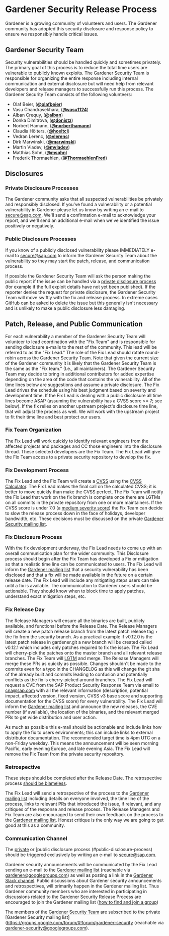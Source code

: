 # Gardener Security Release Process

Gardener is a growing community of volunteers and users. The Gardener community
has adopted this security disclosure and response policy to ensure we
responsibly handle critical issues.

## Gardener Security Team

Security vulnerabilities should be handled quickly and sometimes privately. The
primary goal of this process is to reduce the total time users are vulnerable to
publicly known exploits. The Gardener Security Team is responsible for
organizing the entire response including internal communication and external
disclosure but will need help from relevant developers and release managers
to successfully run this process. The Gardener Security Team consists of the
following volunteers:

* Olaf Beier, (**[@olafbeier](https://github.com/olafbeier)**)
* Vasu Chandrasekhara, (**[@vasu1124](https://github.com/vasu1124)**)
* Alban Crequy, (**[@alban](https://github.com/alban)**)
* Donka Dimitrova, (**[@donistz](https://github.com/donistz)**)
* Norbert Hamann, (**[@norberthamann](https://github.com/norberthamann)**)
* Claudia H&ouml;lters, (**[@hoeltcl](https://github.com/hoeltcl)**)
* Vedran Lerenc, (**[@vlerenc](https://github.com/vlerenc)**)
* Dirk Marwinski, (**[@marwinski](https://github.com/marwinski)**)
* Martin Vladev, (**[@mvladev](https://github.com/mvladev)**)
* Matthias Sohn, (**[@msohn](https://github.com/msohn)**)
* Frederik Thormaehlen, (**[@ThormaehlenFred](https://github.com/ThormaehlenFred)**)


## Disclosures

### Private Disclosure Processes

The Gardener community asks that all suspected vulnerabilities be privately and
responsibly disclosed. If you've found a vulnerability or a potential
vulnerability in Gardener please let us know by writing an e-mail to
[secure@sap.com](mailto:secure@sap.com). We'll send a confirmation e-mail to
acknowledge your report, and we'll send an additional e-mail when we've
identified the issue positively or negatively.

### Public Disclosure Processes

If you know of a publicly disclosed vulnerability please IMMEDIATELY e-mail to
[secure@sap.com](mailto:secure@sap.com) to inform the Gardener Security Team
about the vulnerability so they may start the patch, release, and communication
process.

If possible the Gardener Security Team will ask the person making the public
report if the issue can be handled via a
[private disclosure process](#private-disclosure-process) (for example if the
full exploit details have not yet been published). If the reporter denies the
request for private disclosure, the Gardener Security Team will move swiftly
with the fix and release process. In extreme cases GitHub can be asked to
delete the issue but this generally isn't necessary and is unlikely to make
a public disclosure less damaging.

## Patch, Release, and Public Communication

For each vulnerability a member of the Gardener Security Team will volunteer
to lead coordination with the "Fix Team" and is responsible for sending
disclosure e-mails to the rest of the community. This lead will be referred
to as the "Fix Lead." The role of the Fix Lead should rotate round-robin
across the Gardener Security Team. Note that given the current size of the
Gardener community it is likely that the Gardener Security Team is the same
as the "Fix team." (I.e., all maintainers). The Gardener Security Team may
decide to bring in additional contributors for added expertise depending on
the area of the code that contains the vulnerability. All of the time lines
below are suggestions and assume a private disclosure. The Fix Lead drives
the schedule using his best judgment based on severity and development time.
If the Fix Lead is dealing with a public disclosure all time lines become
ASAP (assuming the vulnerability has a CVSS score >= 7; see below). If the
fix relies on another upstream project's disclosure time line, that will
adjust the process as well. We will work with the upstream project to fit
their time line and best protect our users.

### Fix Team Organization

The Fix Lead will work quickly to identify relevant engineers from the
affected projects and packages and CC those engineers into the disclosure
thread. These selected developers are the Fix Team.
The Fix Lead will give the Fix Team access to a private security repository
to develop the fix.

### Fix Development Process

The Fix Lead and the Fix Team will create a
[CVSS](https://www.first.org/cvss/specification-document) using the
[CVSS Calculator](https://www.first.org/cvss/calculator/3.0). The Fix Lead
makes the final call on the calculated CVSS; it is better to move quickly
than make the CVSS perfect.
The Fix Team will notify the Fix Lead that work on the fix branch is complete
once there are LGTMs on all commits in the private repository from one or more
maintainers.
If the CVSS score is under 7.0
(a [medium severity score](https://www.first.org/cvss/specification-document#i5))
the Fix Team can decide to slow the release process down in the face of holidays,
developer bandwidth, etc. These decisions must be discussed on the private
[Gardener Security mailing list](#communication-channel).

### Fix Disclosure Process

With the fix development underway, the Fix Lead needs to come up with an
overall communication plan for the wider community. This Disclosure process
should begin after the Fix Team has developed a Fix or mitigation so that a
realistic time line can be communicated to users. The Fix Lead will inform
the [Gardener mailing list](#communication-channel) that a security
vulnerability has been disclosed and that a fix will be made available in
the future on a certain release date. The Fix Lead will include any mitigating
steps users can take until a fix is available. The communication to Gardener
users should be actionable. They should know when to block time to apply
patches, understand exact mitigation steps, etc.

### Fix Release Day

The Release Managers will ensure all the binaries are built, publicly
available, and functional before the Release Date.
The Release Managers will create a new patch release branch from the latest
patch release tag + the fix from the security branch. As a practical example
if v0.12.0 is the latest patch release in gardener.git a new branch will be
created called v0.12.1 which includes only patches required to fix the issue.
The Fix Lead will cherry-pick the patches onto the master branch and all
relevant release branches. The Fix Team will
[LGTM](https://github.com/lgtmco/lgtm) and merge.
The Release Managers will merge these PRs as quickly as possible. Changes
shouldn't be made to the commits even for a typo in the CHANGELOG as this will
change the git sha of the already built and commits leading to confusion and
potentially conflicts as the fix is cherry-picked around branches.
The Fix Lead will request a CVE from the SAP Product Security Response Team
via email to [cna@sap.com](mailto:cna@sap.com) with all the relevant
information (description, potential impact, affected version, fixed version,
CVSS v3 base score and supporting documentation for the CVSS score) for every
vulnerability. The Fix Lead will inform the
[Gardener mailing list](#communication-channel) and announce the new releases,
the CVE number (if available), the location of the binaries, and the relevant
merged PRs to get wide distribution and user action.

As much as possible this e-mail should be actionable and include links how to
apply the fix to users environments; this can include links to external
distributor documentation. The recommended target time is 4pm UTC on a
non-Friday weekday. This means the announcement will be seen morning Pacific,
early evening Europe, and late evening Asia.
The Fix Lead will remove the Fix Team from the private security repository.

### Retrospective

These steps should be completed after the Release Date. The retrospective
process
[should be blameless](https://landing.google.com/sre/book/chapters/postmortem-culture.html).

The Fix Lead will send a retrospective of the process to the
[Gardener mailing list](#communication-channel) including details on everyone
involved, the time line of the process, links to relevant PRs that introduced
the issue, if relevant, and any critiques of the response and release process.
The Release Managers and Fix Team are also encouraged to send their own
feedback on the process to the [Gardener mailing list](#communication-channel).
Honest critique is the only way we are going to get good at this as a community.


### Communication Channel

The [private](#private-disclosure-process) or [public disclosure process
(#public-disclosure-process) should be triggered exclusively by writing an
e-mail to [secure@sap.com](mailto:secure@sap.com).

Gardener security announcements will be communicated by the Fix Lead sending an
e-mail to the
[Gardener mailing list](https://groups.google.com/forum/#!forum/gardener)
(reachable via [gardener@googlegroups.com](mailto:gardener@googlegroups.com))
as well as posting a link in the
[Gardener Slack channel](https://kubernetes.slack.com/messages/CB57N0BFG/details/).
Public discussions about Gardener security announcements and retrospectives,
will primarily happen in the Gardener mailing list. Thus Gardener community
members who are interested in participating in discussions related to the
Gardener Security Release Process are encouraged to join the Gardener mailing
list ([how to find and join a group](https://support.google.com/groups/answer/1067205?hl=en))

The members of the [Gardener Security Team](#gardener-security-team) are
subscribed to the private
[Gardener Security mailing list](https://groups.google.com/forum/#!forum/gardener-security
(reachable via [gardener-security@googlegroups.com](mailto:gardener-security@googlegroups.com)).
